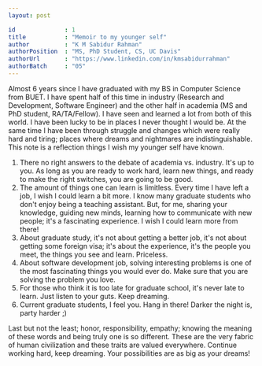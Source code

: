 ```yaml
---
layout: post

id              : 1
title           : "Memoir to my younger self"
author          : "K M Sabidur Rahman"
authorPosition  : "MS, PhD Student, CS, UC Davis"
authorUrl       : "https://www.linkedin.com/in/kmsabidurrahman"
authorBatch     : "05"
---
```



Almost 6 years since I have graduated with my BS in Computer Science from BUET. I have spent half of this time in industry (Research and Development, Software Engineer) and the other half in academia (MS and PhD student, RA/TA/Fellow). I have seen and learned a lot from both of this world. I have been lucky to be in places I never thought I would be. At the same time I have been through struggle and changes which were really hard and tiring; places where dreams and nightmares are indistinguishable. This note is a reflection things I wish my younger self have known.

1.  There no right answers to the debate of academia vs. industry. It's up to you. As long as you are ready to work hard, learn new things, and ready to make the right switches, you are going to be good.
2.  The amount of things one can learn is limitless. Every time I have left a job, I wish I could learn a bit more. I know many graduate students who don't enjoy being a teaching assistant. But, for me, sharing your knowledge, guiding new minds, learning how to communicate with new people; it's a fascinating experience. I wish I could learn more from there!
3.  About graduate study, it's not about getting a better job, it's not about getting some foreign visa; it's about the experience, it's the people you meet, the things you see and learn. Priceless.
4.  About software development job, solving interesting problems is one of the most fascinating things you would ever do. Make sure that you are solving the problem you love.
5.  For those who think it is too late for graduate school, it's never late to learn. Just listen to your guts. Keep dreaming.
6.  Current graduate students, I feel you. Hang in there! Darker the night is, party harder ;)

Last but not the least; honor, responsibility, empathy; knowing the meaning of these words and being truly one is so different. These are the very fabric of human civilization and these traits are valued everywhere. Continue working hard, keep dreaming. Your possibilities are as big as your dreams!